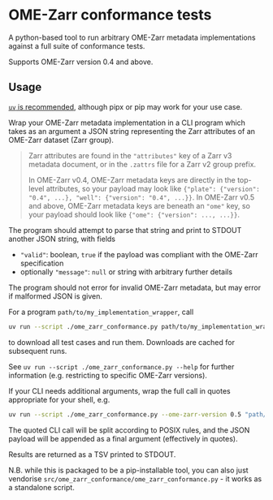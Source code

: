 # OME-Zarr conformance tests

A python-based tool to run arbitrary OME-Zarr metadata implementations against a full suite of conformance tests.

Supports OME-Zarr version 0.4 and above.

## Usage

[`uv` is recommended](https://docs.astral.sh/uv/getting-started/installation/),
although pipx or pip may work for your use case.

Wrap your OME-Zarr metadata implementation in a CLI program which takes as an argument
a JSON string representing the Zarr attributes of an OME-Zarr dataset (Zarr group).

> Zarr attributes are found in the `"attributes"` key of a Zarr v3 metadata document,
or in the `.zattrs` file for a Zarr v2 group prefix.
>
> In OME-Zarr v0.4, OME-Zarr metadata keys are directly in the top-level attributes,
> so your payload may look like `{"plate": {"version": "0.4", ...}, "well": {"version": "0.4", ...}}`.
> In OME-Zarr v0.5 and above, OME-Zarr metadata keys are beneath an `"ome"` key,
> so your payload should look like `{"ome": {"version": ..., ...}}`.

The program should attempt to parse that string and print to STDOUT another JSON string, with fields

- `"valid"`: boolean, `true` if the payload was compliant with the OME-Zarr specification
- optionally `"message"`: `null` or string with arbitrary further details

The program should not error for invalid OME-Zarr metadata, but may error if malformed JSON is given.

For a program `path/to/my_implementation_wrapper`, call

```sh
uv run --script ./ome_zarr_conformance.py path/to/my_implementation_wrapper
```

to download all test cases and run them.
Downloads are cached for subsequent runs.

See `uv run --script ./ome_zarr_conformance.py --help` for further information (e.g. restricting to specific OME-Zarr versions).

If your CLI needs additional arguments, wrap the full call in quotes appropriate for your shell, e.g.

```sh
uv run --script ./ome_zarr_conformance.py --ome-zarr-version 0.5 "path/to/my_implementation_wrapper -version v0.5 -quiet -fromJson"
```

The quoted CLI call will be split according to POSIX rules,
and the JSON payload will be appended as a final argument (effectively in quotes).

Results are returned as a TSV printed to STDOUT.

N.B. while this is packaged to be a pip-installable tool, you can also just vendorise `src/ome_zarr_conformance/ome_zarr_conformance.py` -
it works as a standalone script.
